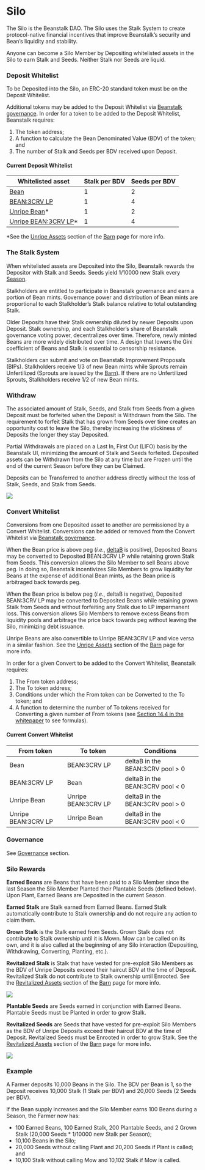 # Silo

The Silo is the Beanstalk DAO. The Silo uses the Stalk System to create protocol-native financial incentives that improve Beanstalk’s security and Bean’s liquidity and stability.

Anyone can become a Silo Member by Depositing whitelisted assets in the Silo to earn Stalk and Seeds. Neither Stalk nor Seeds are liquid.

### **Deposit Whitelist**

To be Deposited into the Silo, an ERC-20 standard token must be on the Deposit Whitelist.

Additional tokens may be added to the Deposit Whitelist via [Beanstalk governance](broken-reference). In order for a token to be added to the Deposit Whitelist, Beanstalk requires:

1. The token address;
2. A function to calculate the Bean Denominated Value (BDV) of the token; and
3. The number of Stalk and Seeds per BDV received upon Deposit.

#### **Current Deposit Whitelist**

| **Whitelisted asset**                                                                            | **Stalk per BDV** | **Seeds per BDV** |
| ------------------------------------------------------------------------------------------------ | ----------------- | ----------------- |
| [Bean](https://etherscan.io/address/0xBEA0000029AD1c77D3d5D23Ba2D8893dB9d1Efab)                  | 1                 | 2                 |
| [BEAN:3CRV LP](https://etherscan.io/address/0xc9C32cd16Bf7eFB85Ff14e0c8603cc90F6F2eE49)          | 1                 | 4                 |
| [Unripe Bean](https://etherscan.io/address/0x1BEA0050E63e05FBb5D8BA2f10cf5800B6224449)\*         | 1                 | 2                 |
| [Unripe BEAN:3CRV LP](https://etherscan.io/address/0x1BEA3CcD22F4EBd3d37d731BA31Eeca95713716D)\* | 1                 | 4                 |

\*See the [Unripe Assets](barn.md#unripe-assets) section of the [Barn](barn.md) page for more info.

### **The Stalk System**

When whitelisted assets are Deposited into the Silo, Beanstalk rewards the Depositor with Stalk and Seeds. Seeds yield 1/10000 new Stalk every [Season](sun.md).

Stalkholders are entitled to participate in Beanstalk governance and earn a portion of Bean mints. Governance power and distribution of Bean mints are proportional to each Stalkholder’s Stalk balance relative to total outstanding Stalk.

Older Deposits have their Stalk ownership diluted by newer Deposits upon Deposit. Stalk ownership, and each Stalkholder’s share of Beanstalk governance voting power, decentralizes over time. Therefore, newly minted Beans are more widely distributed over time. A design that lowers the Gini coefficient of Beans and Stalk is essential to censorship resistance.

Stalkholders can submit and vote on Beanstalk Improvement Proposals (BIPs). Stalkholders receive 1/3 of new Bean mints while Sprouts remain Unfertilized (Sprouts are issued by the [Barn](barn.md)). If there are no Unfertilized Sprouts, Stalkholders receive 1/2 of new Bean mints.

### **Withdraw**

The associated amount of Stalk, Seeds, and Stalk from Seeds from a given Deposit must be forfeited when the Deposit is Withdrawn from the Silo. The requirement to forfeit Stalk that has grown from Seeds over time creates an opportunity cost to leave the Silo, thereby increasing the stickiness of Deposits the longer they stay Deposited.

Partial Withdrawals are placed on a Last In, First Out (LIFO) basis by the Beanstalk UI, minimizing the amount of Stalk and Seeds forfeited. Deposited assets can be Withdrawn from the Silo at any time but are Frozen until the end of the current Season before they can be Claimed.

Deposits can be Transferred to another address directly without the loss of Stalk, Seeds, and Stalk from Seeds.

![](../.gitbook/assets/silo.png)

### **Convert Whitelist**

Conversions from one Deposited asset to another are permissioned by a Convert Whitelist. Conversions can be added or removed from the Convert Whitelist via [Beanstalk governance](broken-reference).&#x20;

When the Bean price is above peg (_i.e._, [deltaB](../additional-resources/glossary.md#deltab) is positive), Deposited Beans may be converted to Deposited BEAN:3CRV LP while retaining grown Stalk from Seeds. This conversion allows the Silo Member to sell Beans above peg. In doing so, Beanstalk incentivizes Silo Members to grow liquidity for Beans at the expense of additional Bean mints, as the Bean price is arbitraged back towards peg.

When the Bean price is below peg (_i.e._, deltaB is negative), Deposited BEAN:3CRV LP may be converted to Deposited Beans while retaining grown Stalk from Seeds and without forfeiting any Stalk due to LP impermanent loss. This conversion allows Silo Members to remove excess Beans from liquidity pools and arbitrage the price back towards peg without leaving the Silo, minimizing debt issuance.

Unripe Beans are also convertible to Unripe BEAN:3CRV LP and vice versa in a similar fashion. See the [Unripe Assets](barn.md#unripe-assets) section of the [Barn](barn.md) page for more info.

In order for a given Convert to be added to the Convert Whitelist, Beanstalk requires:

1. The From token address;
2. The To token address;
3. Conditions under which the From token can be Converted to the To token; and
4. A function to determine the number of To tokens received for Converting a given number of From tokens (see [Section 14.4 in the whitepaper](https://bean.money/docs/beanstalk.pdf) to see formulas).

#### Current Convert Whitelist

| From token          | To token            | Conditions                       |
| ------------------- | ------------------- | -------------------------------- |
| Bean                | BEAN:3CRV LP        | deltaB in the BEAN:3CRV pool > 0 |
| BEAN:3CRV LP        | Bean                | deltaB in the BEAN:3CRV pool < 0 |
| Unripe Bean         | Unripe BEAN:3CRV LP | deltaB in the BEAN:3CRV pool > 0 |
| Unripe BEAN:3CRV LP | Unripe Bean         | deltaB in the BEAN:3CRV pool < 0 |

### **Governance**

See [Governance](../governance/beanstalk/) section.

### **Silo Rewards**

**Earned Beans** are Beans that have been paid to a Silo Member since the last Season the Silo Member Planted their Plantable Seeds (defined below). Upon Plant, Earned Beans are Deposited in the current Season.

**Earned Stalk** are Stalk earned from Earned Beans. Earned Stalk automatically contribute to Stalk ownership and do not require any action to claim them.

**Grown Stalk** is the Stalk earned from Seeds. Grown Stalk does not contribute to Stalk ownership until it is Mown. Mow can be called on its own, and it is also called at the beginning of any Silo interaction (Depositing, Withdrawing, Converting, Planting, etc.).

**Revitalized Stalk** is Stalk that have vested for pre-exploit Silo Members as the BDV of Unripe Deposits exceed their haircut BDV at the time of Deposit. Revitalized Stalk do not contribute to Stalk ownership until Enrooted. See the [Revitalized Assets](barn.md#revitalized-assets) section of the [Barn](barn.md) page for more info.

![](../.gitbook/assets/stalk.png)

**Plantable Seeds** are Seeds earned in conjunction with Earned Beans. Plantable Seeds must be Planted in order to grow Stalk.

**Revitalized Seeds** are Seeds that have vested for pre-exploit Silo Members as the BDV of Unripe Deposits exceed their haircut BDV at the time of Deposit. Revitalized Seeds must be Enrooted in order to grow Stalk. See the [Revitalized Assets](barn.md#revitalized-assets) section of the [Barn](barn.md) page for more info.

![](../.gitbook/assets/seeds.png)

### **Example**

A Farmer deposits 10,000 Beans in the Silo. The BDV per Bean is 1, so the Deposit receives 10,000 Stalk (1 Stalk per BDV) and 20,000 Seeds (2 Seeds per BDV).

If the Bean supply increases and the Silo Member earns 100 Beans during a Season, the Farmer now has:

* 100 Earned Beans, 100 Earned Stalk, 200 Plantable Seeds, and 2 Grown Stalk (20,000 Seeds \* 1/10000 new Stalk per Season);
* 10,100 Beans in the Silo;
* 20,000 Seeds without calling Plant and 20,200 Seeds if Plant is called; and
* 10,100 Stalk without calling Mow and 10,102 Stalk if Mow is called.
